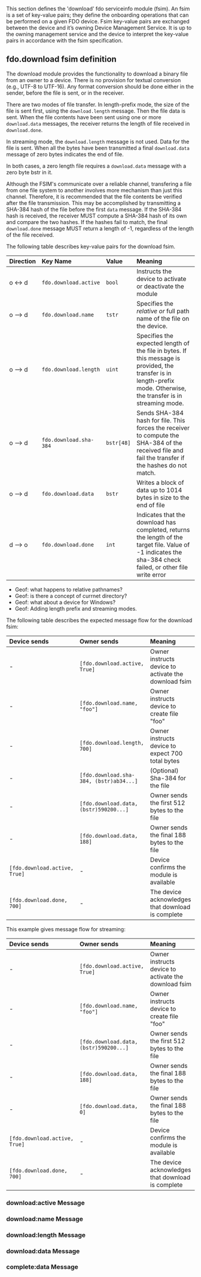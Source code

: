 This section defines the 'download' fdo serviceinfo module (fsim). An fsim is a set of key-value pairs; they define the 
onboarding operations that can be performed on a given FDO device. Fsim key-value pairs are exchanged between the device and it’s owning Device Management Service. It is up to the owning management service and the
device to interpret the key-value pairs in accordance with the fsim specification.

## fdo.download fsim definition
The download module provides the functionality to download a binary file from an owner to a device. There is no provision for textual conversion (e.g., UTF-8 to UTF-16).  Any format conversion should be done either in the sender, before the file is sent, or in the receiver.  

There are two modes of file transfer.  In length-prefix mode, the size of the file is sent first, using the `download.length` message.  Then the file data is sent.  When the file contents have been sent using one or more `download.data` messages, the receiver returns the length of file received in `download.done`.  

In streaming mode, the `download.length` message is not used.  Data for the file is sent.  When all the bytes have been transmitted a final `download.data` message of zero bytes indicates the end of file. 

In both cases, a zero length file requires a `download.data` message with a zero byte bstr in it.

Although the FSIM's communicate over a reliable channel, transfering a file from one file system to another involves more mechanism than just this channel.  Therefore, it is recommended that the file contents be verified after the file transmission.  This may be accomplished by transmitting a SHA-384 hash of the file before the first `data` message.  If the SHA-384 hash is received, the receiver MUST compute a SHA-384 hash of its own and compare the two hashes. If the hashes fail to match, the final `download.done` message MUST return a length of -1, regardless of the length of the file received.

The following table describes key-value pairs for the download fsim.


| Direction | Key Name                      | Value                      | Meaning   |
|:----------|:------------------------------|:---------------------------|:----------|
| o <-> d   | `fdo.download.active` | `bool` | Instructs the device to activate or deactivate the module  | 
| o --> d   | `fdo.download.name` | `tstr` | Specifies the *relative or* full path name of the file on the device.   | 
| o --> d   | `fdo.download.length` | `uint` | Specifies the expected length of the file in bytes.  If this message is provided, the transfer is in length-prefix mode.  Otherwise, the transfer is in streaming mode. | 
| o --> d   | `fdo.download.sha-384` | `bstr[48]` | Sends SHA-384 hash for file.  This forces the receiver to compute the SHA-384 of the received file and fail the transfer if the hashes do not match. |
| o --> d   | `fdo.download.data` | `bstr` | Writes a block of data up to 1014 bytes in size to the end of file  | 
| d --> o   | `fdo.download.done` | `int` | Indicates that the download has completed, returns the length of the target file.  Value of -1 indicates the sha-384 check failed, or other file write error |

* Geof: what happens to relative pathnames?
* Geof: is there a concept of currnet directory?
* Geof: what about a device for Windows?
* Geof: Adding length prefix and streaming modes.

The following table describes the expected message flow for the download fsim:

| Device sends  | Owner sends | Meaning   |
|:----------------------|:----------------------------------|:------------------------|
| -  | `[fdo.download.active, True]` | Owner instructs device to activate the download fsim  | 
| - | `[fdo.download.name, "foo"]` |  Owner instructs device to create file "foo" | 
| - | `[fdo.download.length, 700]` |  Owner instructs device to expect 700 total bytes | 
| - | `[fdo.download.sha-384, (bstr)ab34...]` |  (Optional) Sha-384 for the file | 
| - | `[fdo.download.data,  (bstr)590200...]` |  Owner sends the first 512 bytes to the file | 
| - | `[fdo.download.data, 188]` |  Owner sends the final 188 bytes to the file | 
|  `[fdo.download.active, True]` | - | Device confirms the module is available | 
|  `[fdo.download.done, 700]` | - |  The device acknowledges that download is complete | 

This example gives message flow for streaming:

| Device sends  | Owner sends | Meaning   |
|:----------------------|:----------------------------------|:------------------------|
| - | `[fdo.download.active, True]` | Owner instructs device to activate the download fsim  | 
| - | `[fdo.download.name, "foo"]`  |  Owner instructs device to create file "foo" | 
| - | `[fdo.download.data,  (bstr)590200...]` |  Owner sends the first 512 bytes to the file | 
| - | `[fdo.download.data, 188]` |  Owner sends the final 188 bytes to the file | 
| - | `[fdo.download.data, 0]` |  Owner sends the final 188 bytes to the file | 
| `[fdo.download.active, True]` | - | Device confirms the module is available | 
| `[fdo.download.done, 700]`    | - |  The device acknowledges that download is complete | 






### download:active Message


### download:name Message


### download:length Message

### download:data Message

### complete:data Message

